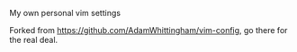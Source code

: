 My own personal vim settings

Forked from https://github.com/AdamWhittingham/vim-config,
go there for the real deal.

